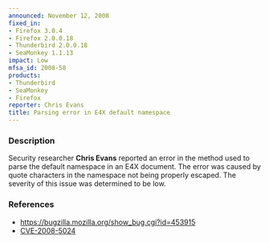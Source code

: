 ```yaml
---
announced: November 12, 2008
fixed_in:
- Firefox 3.0.4
- Firefox 2.0.0.18
- Thunderbird 2.0.0.18
- SeaMonkey 1.1.13
impact: Low
mfsa_id: 2008-58
products:
- Thunderbird
- SeaMonkey
- Firefox
reporter: Chris Evans
title: Parsing error in E4X default namespace
---
```


<h3>Description</h3>

<p>Security researcher <strong>Chris Evans</strong> reported an error
in the method used to parse the default namespace in an E4X document.
The error was caused by quote characters in the namespace not being
properly escaped.  The severity of this issue was determined to be
low.</p>

<h3>References</h3>

<ul>
  <li><a href="https://bugzilla.mozilla.org/show_bug.cgi?id=453915">https://bugzilla.mozilla.org/show_bug.cgi?id=453915</a></li>
  <li><a class="ex-ref" href="http://cve.mitre.org/cgi-bin/cvename.cgi?name=CVE-2008-5024">CVE-2008-5024</a></li>
</ul>




